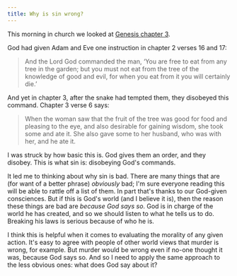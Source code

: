 ```yaml
---
title: Why is sin wrong?
---
```


This morning in church we looked at [Genesis chapter
3](https://www.biblegateway.com/passage/?search=Genesis+3&version=NIVUK).

God had given Adam and Eve one instruction in chapter 2 verses 16 and 17:

> And the Lord God commanded the man, ‘You are free to eat from any tree in the
> garden; but you must not eat from the tree of the knowledge of good and evil,
> for when you eat from it you will certainly die.’

And yet in chapter 3, after the snake had tempted them, they disobeyed this
command. Chapter 3 verse 6 says:

> When the woman saw that the fruit of the tree was good for food and pleasing
> to the eye, and also desirable for gaining wisdom, she took some and ate it.
> She also gave some to her husband, who was with her, and he ate it.

I was struck by how basic this is. God gives them an order, and they disobey.
This is what sin is: disobeying God's commands.

It led me to thinking about why sin is bad. There are many things that are (for
want of a better phrase) *obviously* bad; I'm sure everyone reading this will be
able to rattle off a list of them. In part that's thanks to our God-given
consciences. But if this is God's world (and I believe it is), then the reason
these things are bad are *because God says so*. God is in charge of the world he
has created, and so we should listen to what he tells us to do. Breaking his
laws is serious because of who he is.

I think this is helpful when it comes to evaluating the morality of any given
action. It's easy to agree with people of other world views that murder is
wrong, for example. But murder would be wrong even if no-one thought it was,
because God says so. And so I need to apply the same approach to the less
obvious ones: what does God say about it?

